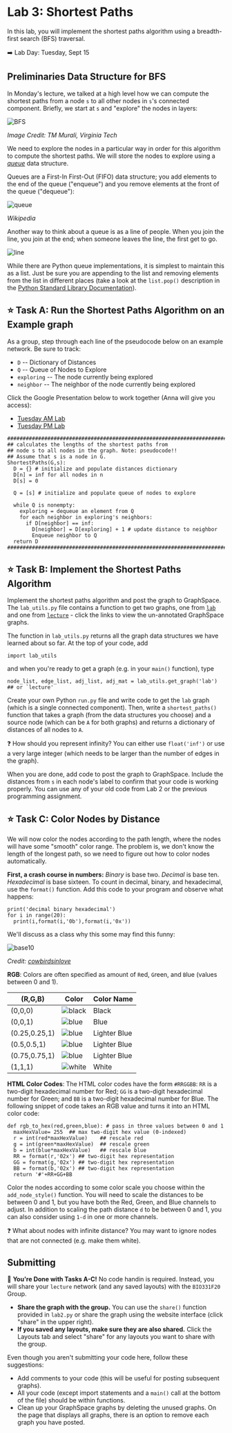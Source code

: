 # Lab 3: Shortest Paths

In this lab, you will implement the shortest paths algorithm using a breadth-first search (BFS) traversal.  

:arrow_right: Lab Day: Tuesday, Sept 15

## Preliminaries Data Structure for BFS

In Monday's lecture, we talked at a high level how we can compute the shortest paths from a node `s` to all other nodes in `s`'s connected component.  Briefly, we start at `s` and "explore" the nodes in layers:

![BFS](figs/BFS.png)

_Image Credit: TM Murali, Virginia Tech_

We need to explore the nodes in a particular way in order for this algorithm to compute the shortest paths.  We will store the nodes to explore using a [_queue_](https://en.wikipedia.org/wiki/Queue_(abstract_data_type)) data structure.

Queues are a First-In First-Out (FIFO) data structure; you add elements to the end of the queue ("enqueue") and you remove elements at the front of the queue ("dequeue"):

![queue](https://upload.wikimedia.org/wikipedia/commons/thumb/5/52/Data_Queue.svg/450px-Data_Queue.svg.png)

_Wikipedia_

Another way to think about a queue is as a line of people.  When you join the line, you join at the end; when someone leaves the line, the first get to go.

![line](figs/line.png)

While there are Python queue implementations, it is simplest to maintain this as a list. Just be sure you are appending to the list and removing elements from the list in different places (take a look at the `list.pop()` description in the [Python Standard Library Documentation](https://docs.python.org/3.8/tutorial/datastructures.html)).

## :star: Task A: Run the Shortest Paths Algorithm on an Example graph

As a group, step through each line of the pseudocode below on an example network. Be sure to track:
- `D` -- Dictionary of Distances
- `Q` -- Queue of Nodes to Explore
- `exploring` -- The node currently being explored
- `neighbor` -- The neighbor of the node currently being explored

Click the Google Presentation below to work together (Anna will give you access):
- [Tuesday AM Lab](https://docs.google.com/presentation/d/18SrS-n_3UzoPFPY2mkmDX5MLJh2bF7uePl4LoMF-IiY/edit?usp=sharing)
- [Tuesday PM Lab](https://docs.google.com/presentation/d/1LN7uDA_Pckv5iTTsY4XHS5b9QhG24RXxgQbPNKN8OcY/edit?usp=sharing)

```
###########################################################################
## calculates the lengths of the shortest paths from
## node s to all nodes in the graph. Note: pseudocode!!
## Assume that s is a node in G.
ShortestPaths(G,s):
  D = {} # initialize and populate distances dictionary
  D[n] = inf for all nodes in n
  D[s] = 0

  Q = [s] # initialize and populate queue of nodes to explore

  while Q is nonempty:
    exploring = dequeue an element from Q
    for each neighbor in exploring's neighbors:
      if D[neighbor] == inf:
        D[neighbor] = D[exploring] + 1 # update distance to neighbor
        Enqueue neighbor to Q
  return D
###########################################################################
```

## :star: Task B: Implement the Shortest Paths Algorithm

Implement the shortest paths algorithm and post the graph to GraphSpace.  The `lab_utils.py` file contains a function to get two graphs, one from [`lab`](http://graphspace.org/graphs/29432?user_layout=13823) and one from [`lecture`](http://graphspace.org/graphs/29433) - click the links to view the un-annotated GraphSpace graphs.

The function in `lab_utils.py` returns all the graph data structures we have learned about so far.  At the top of your code, add

```
import lab_utils
```

and when you're ready to get a graph (e.g. in your `main()` function), type

```
node_list, edge_list, adj_list, adj_mat = lab_utils.get_graph('lab') ## or `lecture'
```

Create your own Python `run.py` file and write code to get the `lab` graph (which is a single connected component).  Then, write a `shortest_paths()` function that takes a graph (from the data structures you choose) and a source node (which can be `A` for both graphs) and returns a dictionary of distances of all nodes to `A`.  

:question: How should you represent infinity?  You can either use `float('inf')` or use a very large integer (which needs to be larger than the number of edges in the graph).

When you are done, add code to post the graph to GraphSpace. Include the distances from `s` in each node's label to confirm that your code is working properly.  You can use any of your old code from Lab 2 or the previous programming assignment.

## :star: Task C: Color Nodes by Distance

We will now color the nodes according to the path length, where the nodes will have some "smooth" color range. The problem is, we don't know the length of the longest path, so we need to figure out how to color nodes automatically.  

**First, a crash course in numbers:** _Binary_ is base two. _Decimal_ is base ten. _Hexadecimal_ is base sixteen.  To count in decimal, binary, and hexadecimal, use the `format()` function. Add this code to your program and observe what happens:

```
print('decimal binary hexadecimal')
for i in range(20):
  print(i,format(i,'0b'),format(i,'0x'))
```

We'll discuss as a class why this some may find this funny:

![base10](https://sananab.ca/uploads/17d.png)

_Credit: [cowbirdsinlove](http://cowbirdsinlove.com/)_

**RGB**: Colors are often specified as amount of `R`ed, `G`reen, and `B`lue (values between 0 and 1).

| (R,G,B) | Color | Color Name |
| -- | -- | -- |
| (0,0,0) | ![black](figs/black.png) | Black |
| (0,0,1) | ![blue](figs/blue.png) | Blue |
| (0.25,0.25,1) | ![blue](figs/blue1.png) | Lighter Blue |
| (0.5,0.5,1) | ![blue](figs/blue2.png) | Lighter Blue |
| (0.75,0.75,1) | ![blue](figs/blue3.png) | Lighter Blue |
| (1,1,1) | ![white](figs/white.png) | White |

**HTML Color Codes**: The HTML color codes have the form `#RRGGBB`: `RR` is a two-digit hexadecimal number for Red; `GG` is a two-digit hexadecimal number for Green; and `BB` is a two-digit hexadecimal number for Blue.  The following snippet of code takes an RGB value and turns it into an HTML color code:

```
def rgb_to_hex(red,green,blue): # pass in three values between 0 and 1
  maxHexValue= 255  ## max two-digit hex value (0-indexed)
  r = int(red*maxHexValue)    ## rescale red
  g = int(green*maxHexValue)  ## rescale green
  b = int(blue*maxHexValue)   ## rescale blue
  RR = format(r,'02x') ## two-digit hex representation
  GG = format(g,'02x') ## two-digit hex representation
  BB = format(b,'02x') ## two-digit hex representation
  return '#'+RR+GG+BB
```

Color the nodes according to some color scale you choose within the `add_node_style()` function.  You will need to scale the distances to be between 0 and 1, but you have both the Red, Green, and Blue channels to adjust.  In addition to scaling the path distance `d` to be between 0 and 1, you can also consider using `1-d` in one or more channels.

:question: What about nodes with infinite distance? You may want to ignore nodes that are not connected (e.g. make them white).

## Submitting

:star2: **You're Done with Tasks A-C!**  No code handin is required. Instead, you will share your `lecture` network (and any saved layouts) with the `BIO331F20` Group.  

- **Share the graph with the group.**  You can use the `share()` function provided in `lab2.py` or share the graph using the website interface (click "share" in the upper right).  
- **If you saved any layouts, make sure they are also shared.**  Click the Layouts tab and select "share" for any layouts you want to share with the group.

Even though you aren't submitting your code here, follow these suggestions:
- Add comments to your code (this will be useful for posting subsequent graphs).
- All your code (except import statements and a `main()` call at the bottom of the file) should be within functions.
- Clean up your GraphSpace graphs by deleting the unused graphs.  On the page that displays all graphs, there is an option to remove each graph you have posted.
